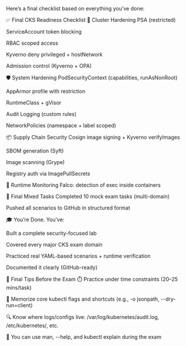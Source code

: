 Here’s a final checklist based on everything you’ve done:

✅ Final CKS Readiness Checklist
🔐 Cluster Hardening
 PSA (restricted)

 ServiceAccount token blocking

 RBAC scoped access

 Kyverno deny privileged + hostNetwork

 Admission control (Kyverno + OPA)

🛡️ System Hardening
 PodSecurityContext (capabilities, runAsNonRoot)

 AppArmor profile with restriction

 RuntimeClass + gVisor

 Audit Logging (custom rules)

 NetworkPolicies (namespace + label scoped)

📦 Supply Chain Security
 Cosign image signing + Kyverno verifyImages

 SBOM generation (Syft)

 Image scanning (Grype)

 Registry auth via ImagePullSecrets

🧪 Runtime Monitoring
 Falco: detection of exec inside containers

🔁 Final Mixed Tasks
 Completed 10 mock exam tasks (multi-domain)

 Pushed all scenarios to GitHub in structured format

🎓 You’re Done.
You’ve:

Built a complete security-focused lab

Covered every major CKS exam domain

Practiced real YAML-based scenarios + runtime verification

Documented it clearly (GitHub-ready)

🧭 Final Tips Before the Exam
⏱️ Practice under time constraints (20–25 mins/task)

🧠 Memorize core kubectl flags and shortcuts (e.g., -o jsonpath, --dry-run=client)

🔍 Know where logs/configs live: /var/log/kubernetes/audit.log, /etc/kubernetes/, etc.

📄 You can use man, --help, and kubectl explain during the exam